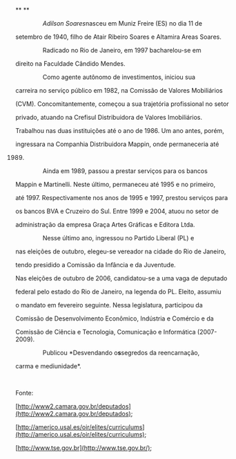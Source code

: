 

** **



                *Adilson Soares*nasceu em Muniz Freire (ES) no dia 11 de

setembro de 1940, filho de Atair Ribeiro Soares e Altamira Areas Soares.



                Radicado no Rio de Janeiro, em 1997 bacharelou-se em

direito na Faculdade Cândido Mendes.



                Como agente autônomo de investimentos, iniciou sua

carreira no serviço público em 1982, na Comissão de Valores Mobiliários

(CVM). Concomitantemente, começou a sua trajetória profissional no setor

privado, atuando na Crefisul Distribuidora de Valores Imobiliários.

Trabalhou nas duas instituições até o ano de 1986. Um ano antes, porém,

ingressara na Companhia Distribuidora Mappin, onde permaneceria até

1989.



                Ainda em 1989, passou a prestar serviços para os bancos

Mappin e Martinelli. Neste último, permaneceu até 1995 e no primeiro,

até 1997. Respectivamente nos anos de 1995 e 1997, prestou serviços para

os bancos BVA e Cruzeiro do Sul. Entre 1999 e 2004, atuou no setor de

administração da empresa Graça Artes Gráficas e Editora Ltda.



                Nesse último ano, ingressou no Partido Liberal (PL) e

nas eleições de outubro, elegeu-se vereador na cidade do Rio de Janeiro,

tendo presidido a Comissão da Infância e da Juventude.



Nas eleições de outubro de 2006, candidatou-se a uma vaga de deputado

federal pelo estado do Rio de Janeiro, na legenda do PL. Eleito, assumiu

o mandato em fevereiro seguinte. Nessa legislatura, participou da

Comissão de Desenvolvimento Econômico, Indústria e Comércio e da

Comissão de Ciência e Tecnologia, Comunicação e Informática (2007-2009).



                Publicou *Desvendando o**s**segredos da reencarnação,

carma e mediunidade*.



 



Fonte:

[http://www2.camara.gov.br/deputados](http://www2.camara.gov.br/deputados);

[http://americo.usal.es/oir/elites/curriculums](http://americo.usal.es/oir/elites/curriculums);

[http://www.tse.gov.br](http://www.tse.gov.br/);

